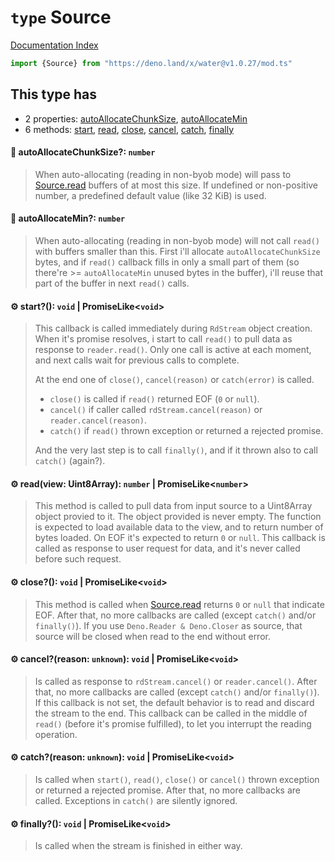 # `type` Source

[Documentation Index](../README.md)

```ts
import {Source} from "https://deno.land/x/water@v1.0.27/mod.ts"
```

## This type has

- 2 properties:
[autoAllocateChunkSize](#-autoallocatechunksize-number),
[autoAllocateMin](#-autoallocatemin-number)
- 6 methods:
[start](#-start-void--promiselikevoid),
[read](#-readview-uint8array-number--promiselikenumber),
[close](#-close-void--promiselikevoid),
[cancel](#-cancelreason-unknown-void--promiselikevoid),
[catch](#-catchreason-unknown-void--promiselikevoid),
[finally](#-finally-void--promiselikevoid)


#### 📄 autoAllocateChunkSize?: `number`

> When auto-allocating (reading in non-byob mode) will pass to [Source.read](../type.Source/README.md#-readview-uint8array-number--promiselikenumber) buffers of at most this size.
> If undefined or non-positive number, a predefined default value (like 32 KiB) is used.



#### 📄 autoAllocateMin?: `number`

> When auto-allocating (reading in non-byob mode) will not call `read()` with buffers smaller than this.
> First i'll allocate `autoAllocateChunkSize` bytes, and if `read()` callback fills in only a small part of them
> (so there're >= `autoAllocateMin` unused bytes in the buffer), i'll reuse that part of the buffer in next `read()` calls.



#### ⚙ start?(): `void` | PromiseLike\<`void`>

> This callback is called immediately during `RdStream` object creation.
> When it's promise resolves, i start to call `read()` to pull data as response to `reader.read()`.
> Only one call is active at each moment, and next calls wait for previous calls to complete.
> 
> At the end one of `close()`, `cancel(reason)` or `catch(error)` is called.
> - `close()` is called if `read()` returned EOF (`0` or `null`).
> - `cancel()` if caller called `rdStream.cancel(reason)` or `reader.cancel(reason)`.
> - `catch()` if `read()` thrown exception or returned a rejected promise.
> 
> And the very last step is to call `finally()`, and if it thrown also to call `catch()` (again?).



#### ⚙ read(view: Uint8Array): `number` | PromiseLike\<`number`>

> This method is called to pull data from input source to a Uint8Array object provied to it.
> The object provided is never empty.
> The function is expected to load available data to the view, and to return number of bytes loaded.
> On EOF it's expected to return `0` or `null`.
> This callback is called as response to user request for data, and it's never called before such request.



#### ⚙ close?(): `void` | PromiseLike\<`void`>

> This method is called when [Source.read](../type.Source/README.md#-readview-uint8array-number--promiselikenumber) returns `0` or `null` that indicate EOF.
> After that, no more callbacks are called (except `catch()` and/or `finally()`).
> If you use `Deno.Reader & Deno.Closer` as source, that source will be closed when read to the end without error.



#### ⚙ cancel?(reason: `unknown`): `void` | PromiseLike\<`void`>

> Is called as response to `rdStream.cancel()` or `reader.cancel()`.
> After that, no more callbacks are called (except `catch()` and/or `finally()`).
> If this callback is not set, the default behavior is to read and discard the stream to the end.
> This callback can be called in the middle of `read()` (before it's promise fulfilled), to let
> you interrupt the reading operation.



#### ⚙ catch?(reason: `unknown`): `void` | PromiseLike\<`void`>

> Is called when `start()`, `read()`, `close()` or `cancel()` thrown exception or returned a rejected promise.
> After that, no more callbacks are called.
> Exceptions in `catch()` are silently ignored.



#### ⚙ finally?(): `void` | PromiseLike\<`void`>

> Is called when the stream is finished in either way.



